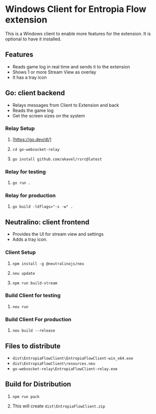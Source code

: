# Windows Client for Entropia Flow extension

This is a Windows client to enable more features for the extension. It is optional to have it installed.

## Features

- Reads game log in real time and sends it to the extension
- Shows 1 or more Stream View as overlay
- It has a tray icon

## Go: client backend

- Relays messages from Client to Extension and back
- Reads the game log
- Get the screen sizes on the system

### Relay Setup

1. [https://go.dev/dl/]

1. `cd go-websocket-relay`

1. `go install github.com/akavel/rsrc@latest`

### Relay for testing

1. `go run .`

### Relay for production

1. `go build -ldflags="-s -w" .`

## Neutralino: client frontend

- Provides the UI for stream view and settings
- Adds a tray icon.

### Client Setup

1. `npm install -g @neutralinojs/neu`

1. `neu update`

1. `npm run build-stream`

### Build Client for testing

1. `neu run`

### Build Client For production

1. `neu build --release`

## Files to distribute

- `dist\EntropiaFlowClient\EntropiaFlowClient-win_x64.exe`
- `dist\EntropiaFlowClient\resources.neu`
- `go-websocket-relay\EntropiaFlowClient-relay.exe`

## Build for Distribution

1. `npm run pack`

1. This will create `dist\EntropiaFlowClient.zip`
